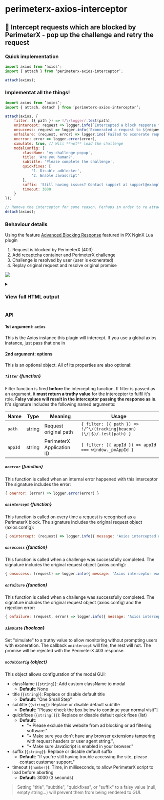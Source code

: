 # perimeterx-axios-interceptor

## 🧱 Intercept requests which are blocked by PerimeterX - pop up the challenge and retry the request

### Quick implementation
```js
import axios from ‘axios’;
import { attach } from ‘perimeterx-axios-interceptor’;

attach(axios);
```

### Implementat all the things!
```js
import axios from ‘axios’;
import { attach, detach } from ‘perimeterx-axios-interceptor’;

attach(axios, {
    filter: ({ path }) => !/\/logger/.test(path),
    onintercept: request => logger.info(`Intercepted a block response from request ${request.url}`),
    onsuccess: request => logger.info(`Exonerated a request to ${request.url}`),
    onfailure: (request, error) => logger.ino(`Failed to exonerate request to ${request.url}: ${error.message}`),
    onerror: error => logger.error(error),
    simulate: true, // Will **not** load the challenge
    modalConfig: {
        className: 'my-challenge-popup',
        title: 'Are you human?',
        subtitle: 'Please complete the challenge',
        quickfixes: [
            '1. Disable adblocker',
            '2. Enable Javascript'
        ],
        suffix: 'Still having issues? Contact support at support@example.com',
        timeout: 3000
    }
});

// Remove the interceptor for some reason. Perhaps in order to re attach with different settings
detach(axios);
```

### Behaviour details
Using the feature [Advanced Blocking Response](https://github.com/PerimeterX/perimeterx-nginx-plugin#-advanced-blocking-response) featured in PX NginX Lua plugin

1. Request is blocked by PerimeterX (403)
1. Add recaptcha container and PerimeterX challenge
1. Challenge is resolved by user (user is exonerated)
1. Replay original request and resolve original promise

![](https://user-images.githubusercontent.com/516342/78470552-1fdf8080-7733-11ea-882a-3a261492c85c.png)

<details>
    <summary><h3>View full HTML output</h3></summary>

```html
<dialog class="perimeterx-async-challenge" open>
   <div>
      <p class="title">One Small Step</p>
      <p class="subtitle">Please check the box below to continue your normal visit</p>
      <div id="px-captcha" class="challenge-box">
         <!-- Challange markup injected by PerimeterX Javascript -->
      </div>
      <p class="quickfix">• Please exclude this website from ad blocking or ad filtering software.</p>
      <p class="quickfix">• Make sure you don't have any browser extensions tampering with request headers or user agent string.</p>
      <p class="quickfix">• Make sure JavaScript is enabled in your browser.</p>
      <p>If you're still having trouble accessing the site, please contact customer support.</p>
      <style>
.perimeterx-async-challenge {
	z-index: 9999;
	position: absolute;
	left: 0;
	top: 0;
	width: 100%;
	height: 100%;
	border: 0;
	margin: 0;
	padding: 0;
	background: rgba(0, 0, 0, .3);
}
.perimeterx-async-challenge > div {
	margin: 20vh 20vw 0;
	background: white;
	color: black;
	white-space: pre-wrap;
	box-shadow: 0 0 2em rgba(0, 0, 0, .4);
	padding: 1em;
}
.perimeterx-async-challenge p,
.perimeterx-async-challenge .challenge-box {
	margin: 0 0 .5em;
}
.perimeterx-async-challenge .title {
	font-size: 1.4em;
}
.perimeterx-async-challenge .subtitle {
	font-size: 1.2em;
}
.perimeterx-async-challenge .quickfix {
	font-size: .8em;
}
@media screen and (max-width:1040px) {
	.perimeterx-async-challenge>div {
		margin: 10vh 10vw 0;
	}
}
@media screen and (max-width:800px) {
	.perimeterx-async-challenge>div {
		margin: 5vw 5vw 0;
	}
}
      </style>
   </div>
</dialog>
<script src="https://captcha.px-cdn.net/<PERIMETERX_APP_IP>/captcha.js"></script>
```

> If you add a custom class, `dialog` element will include **both class names**: `<dialog class="perimeterx-async-challenge my-challenge-popup" open>`

</details>

### API
#### 1st argument: `axios`
This is the Axios instance this plugin will intercept. If you use a global axios instance, just pass that one in
#### 2nd argument: options
This is an optional object. All of its properties are also optional:
##### `filter` {function}
Filter function is fired **before** the intercepting function. If filter is passed as an argument, it **must return a truthy value** for the interceptor to fulfil it's role. **Falsy values will result in the interceptor passing the response as is**.
It's signature includes the following named arguments:

| Name | Type | Meaning | Usage
| - | - | - | -
| `path` | string | Request original path | `{ filter: ({ path }) => !/^\/(tracking\|beacon)(\/\|$)/.test(path) }`
| `appId` | string | PerimeterX Application ID | `{ filter: ({ appId }) => appId === window._pxAppId }`

##### `onerror` {function}
This function is called when an internal error happened with this interceptor
The signature includes the error:
```js
{ onerror: (error) => logger.error(error) }
```
##### `onintercept` {function}
This function is called on every time a request is recognised as a PerimeterX block.
The signature includes the original request object (axios.config):
```js
{ onintercept: (request) => logger.info({ message: 'Axios intercepted a PerimeterX block response', url: request.url }) }
```
##### `onsuccess` {function}
This function is called when a challenge was successfully completed.
The signature includes the original request object (axios.config):
```js
{ onsuccess: (request) => logger.info({ message: 'Axios interceptor exonerated request', url: request.url }) }
```
##### `onfailure` {function}
This function is called when a challenge was successfully completed.
The signature includes the original request object (axios.config) and the rejection error:
```js
{ onfailure: (request, error) => logger.info({ message: 'Axios interceptor failed to exonerate request', url: request.url, stack: error.stack }) }
```
##### `simulate` {boolean}
Set "simulate" to a truthy value to allow monitoring without prompting users with exoneration.
The callback `onintercept` will fire, the rest will not. The promise will be rejected with the PerimeterX 403 response.
##### `modalConfig` {object}
This object allows configuration of the modal GUI:

- className (`{string}`): Add custom className to modal
    - **Default**: None
- title (`{string}`): Replace or disable default title
    - **Default**: "One Small Step"
- subtitle (`{string}`): Replace or disable default subtitle
    - **Default**: "Please check the box below to continue your normal visit"]
- quickfixes (`{string[]}`): Replace or disable default quick fixes (list)
    - **Default**:
        - "• Please exclude this website from ad blocking or ad filtering software."
        - "• Make sure you don't have any browser extensions tampering with request headers or user agent string.",
        - "• Make sure JavaScript is enabled in your browser."
- suffix (`{string}`): Replace or disable default suffix
    - **Default**: "If you're still having trouble accessing the site, please contact customer support."
- timeout (`{number}`): Time, in milliseconds, to allow PerimeterX script to load before aborting
    - **Default**: 3000 (3 seconds)

> Setting "title", "subtitle", "quickfixes", or "suffix" to a falsy value (null, empty string...) will prevent them from being rendered to GUI.
